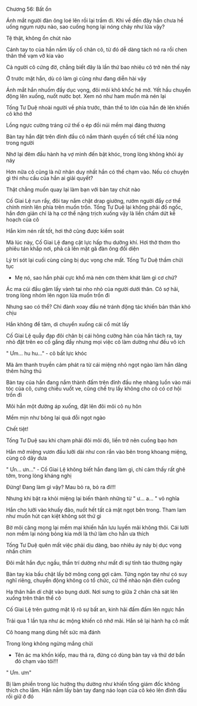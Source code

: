 




Chương 56: Bất ổn

Ánh mắt người đàn ông loé lên rồi lại trầm đi. Khi về đến đây hắn chưa hề uống ngụm rượu nào, sao cuống họng lại nóng cháy như lửa vậy?

Tệ thật, không ổn chút nào

Cánh tay to của hắn nắm lấy cổ chân cô, từ đó dễ dàng tách nó ra rồi chen thân thể vạm vỡ kia vào

Cả người cô cứng đờ, chẳng biết đây là lần thứ bao nhiêu cô trở nên thế này

Ở trước mặt hắn, dù có làm gì cũng như đang diễn hài vậy

Ánh mắt hắn nhuốm đầy dục vọng, đôi môi khô khốc hé mở. Yết hầu chuyển động lên xuống, nuốt nước bọt. Xem nó như ham muốn mà nén lại

Tống Tư Duệ nhoài người về phía trước, thân thể to lớn của hắn đè lên khiến cô khó thở

Lồng ngực cường tráng cứ thế o ép đồi núi mềm mại đáng thương

Bàn tay hắn đặt trên đỉnh đầu cô nắm thành quyền cố tiết chế lửa nóng trong người

Nhớ lại đêm đầu hành hạ vợ mình đến bật khóc, trong lòng không khỏi áy náy



Hơn nữa cô cũng là nữ nhân duy nhất hắn có thể chạm vào. Nếu có chuyện gì thì nhu cầu của hắn ai giải quyết?

Thật chẳng muốn quay lại làm bạn với bàn tay chút nào

Cố Giai Lệ run rẩy, đôi tay nắm chặt drap giường, rướm người đẩy cơ thể chính mình lên phía trên muốn trốn. Tống Tư Duệ lại không phải đồ ngốc, hắn đơn giản chỉ là hạ cơ thể nặng trịch xuống vậy là liền chấm dứt kế hoạch của cô

Hắn kìm nén rất tốt, hơi thở cũng được kiểm soát

Mà lúc này, Cố Giai Lệ đang cật lực hấp thu dưỡng khí. Hơi thở thơm tho phiêu tán khắp nơi, phả cả lên mặt gã đàn ông đối diện

Lý trí sót lại cuối cùng cũng bị dục vọng che mất. Tống Tư Duệ thầm chửi tục

- Mẹ nó, sao hắn phải cực khổ mà nén cơn thèm khát làm gì cơ chứ?

Ác ma cúi đầu gặm lấy vành tai nho nhỏ của người dưới thân. Cô sợ hãi, trong lòng nhóm lên ngọn lửa muốn trốn đi

Nhưng sao có thể? Chỉ đành xoay đầu né tránh động tác khiến bản thân khó chịu

Hắn không để tâm, di chuyển xuống cái cổ mút lấy

Cố Giai Lệ quẫy đạp đôi chân bị cái hông cường hãn của hắn tách ra, tay nhỏ đặt trên eo cố gắng đẩy nhưng mọi việc cô làm dường như đều vô ích

" Ưm... hu hu..." - cô bất lực khóc

Mà âm thanh truyền cảm phát ra từ cái miệng nhỏ ngọt ngào làm hắn dâng thêm hứng thú

Bàn tay của hắn đang nắm thành đấm trên đỉnh đầu nhẹ nhàng luồn vào mái tóc của cô, cưng chiều vuốt ve, cũng chế trụ lấy không cho cô có cơ hội trốn đi

Môi hắn một đường áp xuống, đặt lên đôi môi cô nụ hôn

Mềm mịn như bông lại quá đỗi ngọt ngào

Chết tiệt!

Tống Tư Duệ sau khi chạm phải đôi môi đó, liền trở nên cuồng bạo hơn

Hắn mở miệng vươn đầu lưỡi dài như con rắn vào bên trong khoang miệng, cùng cô dây dưa

" Ưn... ưn..." - Cố Giai Lệ không biết hắn đang làm gì, chỉ cảm thấy rất ghê tởm, trong lòng kháng nghị

Đừng! Đang làm gì vậy? Mau bỏ ra, bỏ ra đi!!!

Nhưng khi bật ra khỏi miệng lại biến thành những từ " ư... a... " vô nghĩa

Hắn cho lưỡi vào khuấy đảo, nuốt hết tất cả mật ngọt bên trong. Tham lam như muốn hút cạn kiệt không sót thứ gì

Bờ môi căng mọng lại mềm mại khiến hắn lưu luyến mãi không thôi. Cái lưỡi non mềm lại nóng bỏng kia mới là thứ làm cho hắn ưa thích

Tống Tư Duệ quên mất việc phải dịu dàng, bao nhiêu áy náy bị dục vọng nhấn chìm

Đôi mắt hắn đục ngầu, thần trí dường như mất đi sự tỉnh táo thường ngày

Bàn tay kia bấu chặt lấy bờ mông cong gợi cảm. Từng ngón tay như có suy nghĩ riêng, chuyển động không có tổ chức, cứ thế nhào nặn điên cuồng

Hạ thân hắn dí chặt vào bụng dưới. Nơi sưng to giữa 2 chân chà sát lên xuống trên thân thể cô

Cố Giai Lệ trên gương mặt lộ rõ sự bất an, kinh hãi đấm đấm lên ngực hắn

Trải qua 1 lần tựa như ác mộng khiến cô nhớ mãi. Hắn sẽ lại hành hạ cô mất

Cô hoang mang dùng hết sức mà đánh

Trong lòng không ngừng mắng chửi

- Tên ác ma khốn kiếp, mau thả ra, đừng có dùng bàn tay và thứ dơ bẩn đó chạm vào tôi!!!

" Ưm. ưm"

Bị làm phiền trong lúc hưởng thụ dường như khiến tổng giám đốc không thích cho lắm. Hắn nắm lấy bàn tay đang náo loạn của cô kéo lên đỉnh đầu rồi giữ ở đó




